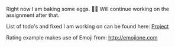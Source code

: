 Right now I am baking some eggs. 🥖🥚 Will continue working on the assignment after that.

List of todo's and fixed I am working on can be found here:
[Project](https://github.com/dandevri/minor-cssttr/projects)

Rating example makes use of Emoji from: http://emojione.com
